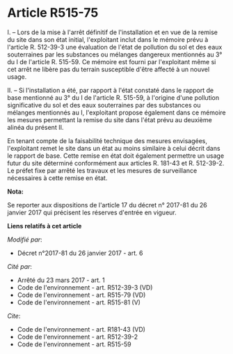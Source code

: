 # Article R515-75

I. – Lors de la mise à l'arrêt définitif de l'installation et en vue de la remise du site dans son état initial, l'exploitant
inclut dans le mémoire prévu à l'article R. 512-39-3 une évaluation de l'état de pollution du sol et des eaux souterraines
par les substances ou mélanges dangereux mentionnés au 3° du I de l'article R. 515-59. Ce mémoire est fourni par l'exploitant
même si cet arrêt ne libère pas du terrain susceptible d'être affecté à un nouvel usage.

II. – Si l'installation a été, par rapport à l'état constaté dans le rapport de base mentionné au 3° du I de l'article R.
515-59, à l'origine d'une pollution significative du sol et des eaux souterraines par des substances ou mélanges mentionnés
au I, l'exploitant propose également dans ce mémoire les mesures permettant la remise du site dans l'état prévu au deuxième
alinéa du présent II.

En tenant compte de la faisabilité technique des mesures envisagées, l'exploitant remet le site dans un état au moins
similaire à celui décrit dans le rapport de base. Cette remise en état doit également permettre un usage futur du site
déterminé conformément aux articles R. 181-43 et R. 512-39-2. Le préfet fixe par arrêté les travaux et les mesures de
surveillance nécessaires à cette remise en état.

**Nota:**

Se reporter aux dispositions de l'article 17 du décret n° 2017-81 du 26 janvier 2017 qui précisent les réserves d'entrée en
vigueur.

**Liens relatifs à cet article**

_Modifié par_:

  - Décret n°2017-81 du 26 janvier 2017 - art. 6

_Cité par_:

  - Arrêté du 23 mars 2017 - art. 1
  - Code de l'environnement - art. R512-39-3 (VD)
  - Code de l'environnement - art. R515-79 (VD)
  - Code de l'environnement - art. R515-81 (V)

_Cite_:

  - Code de l'environnement - art. R181-43 (VD)
  - Code de l'environnement - art. R512-39-2
  - Code de l'environnement - art. R515-59
